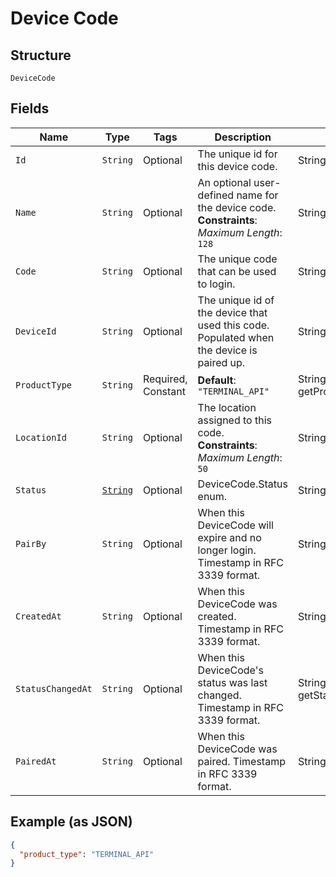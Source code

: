 
# Device Code

## Structure

`DeviceCode`

## Fields

| Name | Type | Tags | Description | Getter |
|  --- | --- | --- | --- | --- |
| `Id` | `String` | Optional | The unique id for this device code. | String getId() |
| `Name` | `String` | Optional | An optional user-defined name for the device code.<br>**Constraints**: *Maximum Length*: `128` | String getName() |
| `Code` | `String` | Optional | The unique code that can be used to login. | String getCode() |
| `DeviceId` | `String` | Optional | The unique id of the device that used this code. Populated when the device is paired up. | String getDeviceId() |
| `ProductType` | `String` | Required, Constant | **Default**: `"TERMINAL_API"` | String getProductType() |
| `LocationId` | `String` | Optional | The location assigned to this code.<br>**Constraints**: *Maximum Length*: `50` | String getLocationId() |
| `Status` | [`String`](../../doc/models/device-code-status.md) | Optional | DeviceCode.Status enum. | String getStatus() |
| `PairBy` | `String` | Optional | When this DeviceCode will expire and no longer login. Timestamp in RFC 3339 format. | String getPairBy() |
| `CreatedAt` | `String` | Optional | When this DeviceCode was created. Timestamp in RFC 3339 format. | String getCreatedAt() |
| `StatusChangedAt` | `String` | Optional | When this DeviceCode's status was last changed. Timestamp in RFC 3339 format. | String getStatusChangedAt() |
| `PairedAt` | `String` | Optional | When this DeviceCode was paired. Timestamp in RFC 3339 format. | String getPairedAt() |

## Example (as JSON)

```json
{
  "product_type": "TERMINAL_API"
}
```

